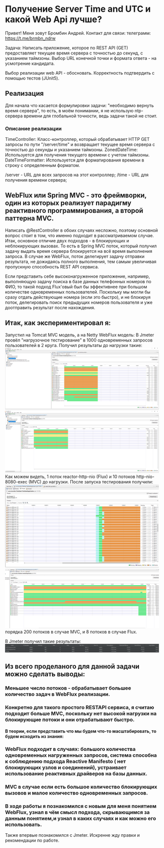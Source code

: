 # Получение Server Time and UTC и какой Web Api лучше?
Привет! Меня зовут Бромбин Андрей. 
Контакт для связи: телеграмм: https://t.me/brmbn_ndrw

Задача:
Написать приложение, которое по REST API (GET) предоставляет текущее время сервера с точностью до секунд, с указанием таймзоны.
Выбор URL конечной точки и формата ответа - на усмотрение кандидата.

Выбор реализации web API - обосновать.
Корректность подтвердить с помощью тестов (JUnit5).

## Реализация
Для начала что касается формулировки задачи: "необходимо вернуть время сервера", то есть, в моём понимании, 
я не использую ntp-сервера времени для глобальной точности, ведь задачи такой не стоит.
### Описание реализации
TimeController: Класс-контроллер, который обрабатывает HTTP GET запросы по пути "/server/time" и возвращает текущее время сервера
с точностью до секунды и указанием таймзоны.
ZonedDateTime: Используется для получения текущего времени с учетом таймзоны.
DateTimeFormatter: Используется для форматирования времени в строку с определенным форматом.

/server - URL для всех запросов на этот контроллер;
/time - URL для получения времени сервера;
## WebFlux или Spring MVC - это фреймворки, один из которых реализует парадигму реактивного программирования, а второй паттерна MVC.
Написать @RestController в обоих случаях несложно, поэтому основной вопрос стоит в том, что именно подходит в рассматриваемом случае.
Итак, основное отличие двух подходов - в блокирующих и неблокирующих вызовах. То есть в Spring MVC поток, который получил задачу 
выдать время сервера блокируется на всё время выполнения запроса. В случае же WebFlux, поток делегирует задачу отправки результата, 
не дожидаясь полного выполнения, тем самым увеличивая пропускную способность REST API сервиса.

Если представить себе высоконагруженное приложение, например, выполняющую задачу поиска в базе данных телефонных номеров по ФИО,
то такой подход Flux'овый был бы эффективнее при большом количестве одновременных пользователей. Поскольку мы могли бы сразу отдать 
действующие номера (если это быстро), и не блокируя поток, делегировать поиск предыдущих номеров пользователя и уже доотправить 
результат после нахождения.

## Итак, как экспериментировал я:
Запустил на Tomcat MVC модель, а на Netty WebFlux модель: В Jmeter провёл "нагрузочное тестирование" в 1000 одновременных 
запросов пользователей в 2 круга. Получил результаты до нагрузки такие: ![Image Alt](https://github.com/br0mberg/testTaskT2/blob/develop/src/main/resources/beforeLoadVVmMVC.png)
![Image Alt](https://github.com/br0mberg/testTaskT2/blob/develop/src/main/resources/beforeLoadVVmFlux.png)
Как можем видеть, 1 поток reactor-http-nio (Flux) и 10 потоков http-nio-8080-exec (MVC) до нагрузки.
После запуска тестирования получили:
![Image Alt](https://github.com/br0mberg/testTaskT2/blob/develop/src/main/resources/afterLoadVVmMVC.png)
![Image Alt](https://github.com/br0mberg/testTaskT2/blob/develop/src/main/resources/afterLoadVVmFlux.png)
порядка 200 потоков в случае MVC, и 8 потоков в случае Flux.

В Jmeter получил такие результаты:
![Image Alt](https://github.com/br0mberg/testTaskT2/blob/develop/src/main/resources/jMeter.png)
## Из всего проделаного для данной задачи можно сделать выводы:
### Меньшее число потоков - обрабатывает большее количество задач в WebFlux реализации.
### Конкретно для такого простого RESTAPI сервиса, я считаю подходит больше MVC, поскольку нет высокой нагрузки на блокирующие потоки и они отрабатывают быстро. 
#### В теории, если представить что мы будем что-то масштабировать, то будем исходить из знания: 
### WebFlux подходит в случаях: большого количества одновременных нагруженных запросов, система способна к соблюдению подхода Reactive Manifesto ( нет блокирующих узлов и соединений), устраивает использование реактивных драйверов на базы данных.
### MVC в случае если есть большое количество блокирующих вызовов и малое количество одновременных запросов.

### В ходе работы я познакомился с новым для меня понятием WebFlux, узнал в чём смысл подхода, скрывающимся за данным понятием,и узнал в каких случаях и как можно его использовать. 
Также впервые познакомился с Jmeter. Искренне жду правки и рекомендации по работе.
